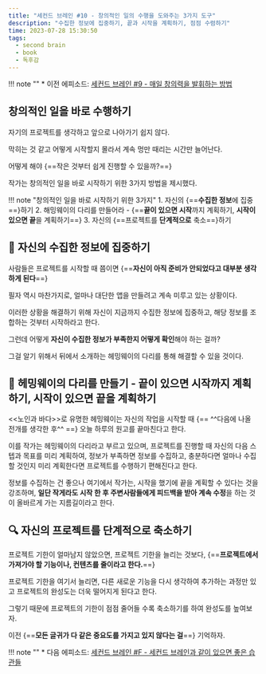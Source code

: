 ```yaml
---
title: "세컨드 브레인 #10 - 창의적인 일의 수행을 도와주는 3가지 도구"
description: "수집한 정보에 집중하기, 끝과 시작을 계획하기, 점점 수렴하기"
time: 2023-07-28 15:30:50
tags:
  - second brain
  - book
  - 독후감
---
```


!!! note ""
    * 이전 에피소드: [세컨드 브레인 #9 - 매일 창의력을 발휘하는 방법](/fromitive-diary/diary/2023-07-27-book)


## 창의적인 일을 바로 수행하기

자기의 프로젝트를 생각하고 앞으로 나아가기 쉽지 않다. 

막히는 것 같고 어떻게 시작할지 몰라서 계속 멍만 때리는 시간만 늘어난다.

어떻게 해야 {==작은 것부터 쉽게 진행할 수 있을까?==}

작가는 창의적인 일을 바로 시작하기 위한 3가지 방법을 제시했다.

!!! note "창의적인 일을 바로 시작하기 위한 3가지"
    1. 자신의 {==**수집한 정보**에 집중==}하기
    2. 해밍웨이의 다리를 만들어라 - {==**끝이 있으면 시작**까지 계획하기, **시작이 있으면 끝**을 계획하기==}
    3. 자신의 {==프로젝트를 **단계적으로** 축소==}하기

## 🎯 자신의 수집한 정보에 집중하기

사람들은 프로젝트를 시작할 때 쯤이면 {==**자신이 아직 준비가 안되었다고 대부분 생각하게 된다**==}

필자 역시 마찬가지로, 얼마나 대단한 앱을 만들려고 계속 미루고 있는 상황이다.

이러한 상황을 해결하기 위해 자신이 지금까지 수집한 정보에 집중하고, 해당 정보를 조합하는 것부터 시작하라고 한다.

그런데 어떻게 **자신이 수집한 정보가 부족한지 어떻게 확인**해야 하는 걸까?

그걸 알기 위해서 뒤에서 소개하는 헤밍웨이의 다리를 통해 해결할 수 있을 것이다.

## 🌉 헤밍웨이의 다리를 만들기 - 끝이 있으면 시작까지 계획하기, 시작이 있으면 끝을 계획하기

<<노인과 바다>>로 유명한 헤밍웨이는 자신의 작업을 시작할 때 {== ^^다음에 나올 전개를 생각한 후^^ ==} 오늘 하루의 원고를 끝마친다고 한다.

이를 작가는 헤밍웨이의 다리라고 부르고 있으며, 프로젝트를 진행할 때 자신의 다음 스텝과 목표를 미리 계획하여, 정보가 부족하면 정보를 수집하고, 충분하다면 얼마나 수집할 것인지 미리 계획한다면 프로젝트를 수행하기 편해진다고 한다. 

정보를 수집하는 건 좋으나 여기에서 작가는, 시작을 했기에 끝을 계획할 수 있다는 것을 강조하며, **일단 작게라도 시작 한 후 주변사람들에게 피드백을 받아 계속 수정**을 하는 것이 올바르게 가는 지름길이라고 한다.

## 🔍 자신의 프로젝트를 단계적으로 축소하기

프로젝트 기한이 얼마남지 않았으면, 프로젝트 기한을 늘리는 것보다, {==**프로젝트에서 가져가야 할 기능이나, 컨텐츠를 줄이라고 한다.**==}

프로젝트 기한을 여기서 늘리면, 다른 새로운 기능을 다시 생각하여 추가하는 과정만 있고 프로젝트의 완성도는 더욱 떨어지게 된다고 한다.

그렇기 때문에 프로젝트의 기한이 점점 줄어들 수록 축소하기를 하여 완성도를 높여보자.

이전 {==**모든 글귀가 다 같은 중요도를 가지고 있지 않다는 걸**==} 기억하자.

!!! note ""
    * 다음 에피소드: [세컨드 브레인 #F - 세컨드 브레인과 같이 있으면 좋은 습관들](/fromitive-diary/diary/2023-07-31-book)
